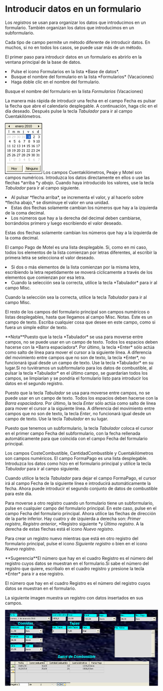 
# Introducir datos en un formulario

Los *registros* se usan para organizar los datos que introducimos en un formulario. También organizan los datos que introducimos en un subformulario.

Cada tipo de campo permite un método diferente de introducir datos. En muchos, si no en todos los casos, se puede usar más de un método. 

El primer paso para introducir datos en un formulario es abrirlo en la ventana principal de la base de datos.

<li value="1">
Pulse el icono Formularios en la lista *Base de datos*.
</li>
<li>
Busque el nombre del formulario en la lista *Formularios* (Vacaciones)
</li>
<li>
Haga doble clic en el nombre del formulario.
</li>

Busque el nombre del formulario en la lista *Formularios* (Vacaciones)

La manera más rápida de introducir una fecha en el campo Fecha es pulsar la flecha que abre el calendario desplegable. A continuación, haga clic en el día deseado. Después pulse la tecla *Tabulador* para ir al campo Cuentakilómetros.

![](img/fig42.png)
Los campos Cuentakilómetros, Peaje y Motel son campos numéricos. Introduzca los datos directamente en ellos o use las flechas *arriba *y *abajo*. Cuando haya introducido los valores, use la tecla *Tabulador* para ir al campo siguiente.

<li value="1">
Al pulsar *flecha arriba*, se incrementa el valor, y al hacerlo sobre *flecha abajo,* se disminuye el valor en una unidad.
</li>
<li>
Estas dos flechas solamente cambian los números que hay a la izquierda de la coma decimal.
</li>
<li>
Los números que hay a la derecha del decimal deben cambiarse, borrándolos primero y luego escribiendo el valor deseado.
</li>

Estas dos flechas solamente cambian los números que hay a la izquierda de la coma decimal.

El campo Pago de Motel es una lista desplegable. Si, como en mi caso, todos los elementos de la lista comienzan por letras diferentes, al escribir la primera letra se selecciona el valor deseado.

<li value="1">
Si dos o más elementos de la lista comienzan por la misma letra, escribiendo la letra repetidamente se moverá cíclicamente a través de los elementos que comienzan por esa letra.
</li>
<li>
Cuando la selección sea la correcta, utilice la tecla *Tabulador* para ir al campo Misc.
</li>

Cuando la selección sea la correcta, utilice la tecla *Tabulador* para ir al campo Misc.

El resto de los campos del formulario principal son campos numéricos o listas desplegables, hasta que llegamos al campo Misc. Notas. Éste es un campo de texto. Escriba cualquier cosa que desee en este campo, como si fuera un simple editor de texto.
<td width="661" bgcolor="#94bd5e">**Nota**</td><td width="3684" valign="top">Puesto que la tecla *Tabulador* se usa para moverse entre campos, no se puede usar en un campo de texto. Todos los espacios deben hacerse con la *Barra espaciadora*. Por último, la tecla *Enter* sólo actúa como salto de línea para mover el cursor a la siguiente línea. A diferencia del movimiento entre campos que no son de texto, la tecla *Enter*, no funcionará igual desde un campo de texto. Use la tecla *Tabulador* en su lugar.Si no tuviéramos un subformulario para los datos de combustible, al pulsar la tecla *Tabulador* en el último campo, se guardarían todos los campos, se limpiarían y se pondría el formulario listo para introducir los datos en el segundo registro.</td>

Puesto que la tecla *Tabulador* se usa para moverse entre campos, no se puede usar en un campo de texto. Todos los espacios deben hacerse con la *Barra espaciadora*. Por último, la tecla *Enter* sólo actúa como salto de línea para mover el cursor a la siguiente línea. A diferencia del movimiento entre campos que no son de texto, la tecla *Enter*, no funcionará igual desde un campo de texto. Use la tecla *Tabulador* en su lugar.

Puesto que tenemos un subformulario, la tecla *Tabulador* coloca el cursor en el primer campo Fecha del subformulario, con la fecha rellenada automáticamente para que coincida con el campo Fecha del formulario principal.

Los campos CosteCombustible, CantidadCombustible y Cuentakilómetros son campos numéricos. El campo FormaPago es una lista desplegable. Introduzca los datos como hizo en el formulario principal y utilice la tecla *Tabulador* para ir al campo siguiente.

Cuando utilice la tecla *Tabulador* para dejar el campo FormaPago, el cursor irá al campo Fecha de la siguiente línea e introducirá automáticamente la fecha. Ahora puede introducir el segundo conjunto de datos de combustible para este día.

Para moverse a otro registro cuando un formulario tiene un subformulario, pulse en cualquier campo del formulario principal. En este caso, pulse en el campo Fecha del formulario principal. Ahora utilice las flechas de dirección de la parte inferior. Hay cuatro y de izquierda a derecha son: *Primer registro*, *Registro anterior*, *Registro siguiente *y *Último registro*. A la derecha de estas flechas está el icono *Nuevo registro*.

Para crear un registro nuevo mientras que está en otro registro del formulario principal, pulse el icono *Siguiente registro* o bien en el icono *Nuevo registro*.
<td width="15%" bgcolor="#83caff">**Sugerencia**</td><td width="85%" valign="top">El número que hay en el cuadro Registro es el número del registro cuyos datos se muestran en el formulario.Si sabe el número del registro que quiere, escríbalo en el cuadro registro y presione la tecla *Enter* para ir a ese registro.</td>

El número que hay en el cuadro Registro es el número del registro cuyos datos se muestran en el formulario.

La siguiente imagen muestra un registro con datos insertados en sus campos.

![](img/fig43.png)


